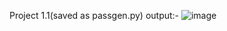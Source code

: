 Project 1.1(saved as passgen.py) output:-
![image](https://github.com/jashsuchak/Jash-GDSC-ML_Task/assets/80945565/b02c746f-8f5a-43c1-a002-978e931cf202)
